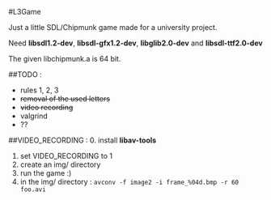 #L3Game

Just a little SDL/Chipmunk game made for a university project.

Need **libsdl1.2-dev**, **libsdl-gfx1.2-dev**, **libglib2.0-dev** and **libsdl-ttf2.0-dev**

The given libchipmunk.a is 64 bit.

##TODO :
  * rules 1, 2, 3
  * ~~removal of the used letters~~
  * ~~video recording~~
  * valgrind
  * ??

##VIDEO_RECORDING :
 0. install **libav-tools**
 1. set VIDEO_RECORDING to 1
 2. create an img/ directory
 3. run the game :)
 4. in the img/ directory : ``` avconv -f image2 -i frame_%04d.bmp -r 60 foo.avi ```
